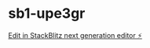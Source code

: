 # sb1-upe3gr

[Edit in StackBlitz next generation editor ⚡️](https://stackblitz.com/~/github.com/fabienng71/sb1-upe3gr)